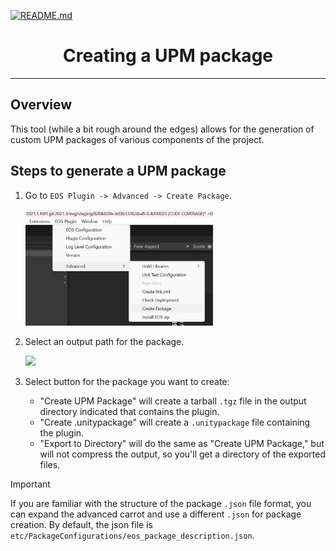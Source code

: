<a href="/com.playeveryware.eos/README.md"><img src="/com.playeveryware.eos/Documentation~/images/PlayEveryWareLogo.gif" alt="README.md" width="5%"/></a>

# <div align="center">Creating a UPM package</div>
---

## Overview
This tool (while a bit rough around the edges) allows for the generation of custom UPM packages of various components of the project.

## Steps to generate a UPM package

1. Go to `EOS Plugin -> Advanced -> Create Package`.

    <img src="images/create-package-menu.png" width="300" />

2. Select an output path for the package.

    <img src="images/create-package-window.png" width="500" />

3. Select button for the package you want to create:
    - "Create UPM Package" will create a tarball `.tgz` file in the output directory indicated that contains the plugin.
    - "Create .unitypackage" will create a `.unitypackage` file containing the plugin.
    - "Export to Directory" will do the same as "Create UPM Package," but will not compress the output, so you'll get a directory of the exported files.

> [!IMPORTANT]
> If you are familiar with the structure of the package `.json` file format, you can expand the advanced carrot and use a different `.json` for package creation. By default, the json file is `etc/PackageConfigurations/eos_package_description.json`.
